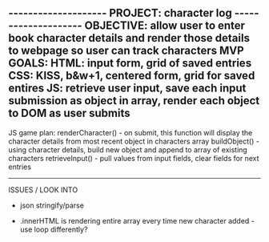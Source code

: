 
-------------------- PROJECT: character log --------------------
OBJECTIVE: allow user to enter book character details and render
    those details to webpage so user can track characters
MVP GOALS:
    HTML: input form, grid of saved entries
    CSS: KISS, b&w+1, centered form, grid for saved entires
    JS: retrieve user input, save each input submission as object
         in array, render each object to DOM as user submits
----------------------------------------------------------------
JS game plan:
    renderCharacter() - on submit, this function will display the
        character details from most recent object in characters 
        array
    buildObject() - using character details, build new object and
        append to array of existing characters
    retrieveInput() - pull values from input fields, clear fields 
        for next entries


------------------------------------------------------------------
ISSUES / LOOK INTO
- json stringify/parse

- .innerHTML is rendering entire array every time new character added - use loop differently?